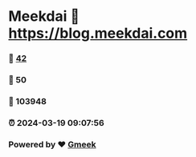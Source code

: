 # Meekdai :link: https://blog.meekdai.com 
### :page_facing_up: [42](https://blog.meekdai.com/tag.html) 
### :speech_balloon: 50 
### :hibiscus: 103948 
### :alarm_clock: 2024-03-19 09:07:56 
### Powered by :heart: [Gmeek](https://github.com/Meekdai/Gmeek)
